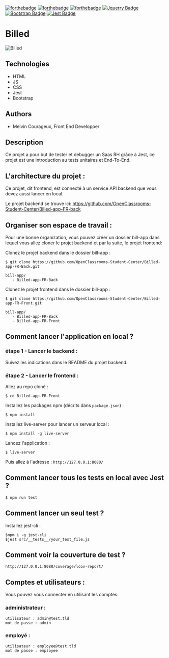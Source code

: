 
[![forthebadge](https://forthebadge.com/images/badges/uses-css.svg)](https://forthebadge.com)    [![forthebadge](https://forthebadge.com/images/badges/uses-html.svg)](https://forthebadge.com)   [![forthebadge](https://forthebadge.com/images/badges/made-with-javascript.svg)](https://forthebadge.com)    [![Jquerry Badge](https://img.shields.io/badge/jQuery-0769AD?style=for-the-badge&logo=jquery&logoColor=white)](https://dev.to/envoy_/150-badges-for-github-pnk) [![Bootstrap Badge](https://img.shields.io/badge/Bootstrap-563D7C?style=for-the-badge&logo=bootstrap&logoColor=white)](https://dev.to/envoy_/150-badges-for-github-pnk) [![Jest Badge](https://img.shields.io/badge/Jest-323330?style=for-the-badge&logo=Jest&logoColor=white)](https://dev.to/envoy_/150-badges-for-github-pnk)

# Billed

![Billed](https://user.oc-static.com/upload/2020/08/14/1597396368627_image2.png)

## Technologies
- HTML
- JS
- CSS 
- Jest
- Bootstrap

## Authors

- Melvin Courageux, Front End Developper

## Description

Ce projet a pour but de tester et debugger un Saas RH grâce à Jest, ce projet est une introduction au tests unitaires et End-To-End.

## L'architecture du projet :
Ce projet, dit frontend, est connecté à un service API backend que vous devez aussi lancer en local.

Le projet backend se trouve ici: https://github.com/OpenClassrooms-Student-Center/Billed-app-FR-back

## Organiser son espace de travail :
Pour une bonne organization, vous pouvez créer un dossier bill-app dans lequel vous allez cloner le projet backend et par la suite, le projet frontend:

Clonez le projet backend dans le dossier bill-app :
```
$ git clone https://github.com/OpenClassrooms-Student-Center/Billed-app-FR-Back.git
```

```
bill-app/
   - Billed-app-FR-Back
```

Clonez le projet frontend dans le dossier bill-app :
```
$ git clone https://github.com/OpenClassrooms-Student-Center/Billed-app-FR-Front.git
```

```
bill-app/
   - Billed-app-FR-Back
   - Billed-app-FR-Front
```

## Comment lancer l'application en local ?

### étape 1 - Lancer le backend :

Suivez les indications dans le README du projet backend.

### étape 2 - Lancer le frontend :

Allez au repo cloné :
```
$ cd Billed-app-FR-Front
```

Installez les packages npm (décrits dans `package.json`) :
```
$ npm install
```

Installez live-server pour lancer un serveur local :
```
$ npm install -g live-server
```

Lancez l'application :
```
$ live-server
```

Puis allez à l'adresse : `http://127.0.0.1:8080/`


## Comment lancer tous les tests en local avec Jest ?

```
$ npm run test
```

## Comment lancer un seul test ?

Installez jest-cli :

```
$npm i -g jest-cli
$jest src/__tests__/your_test_file.js
```

## Comment voir la couverture de test ?

`http://127.0.0.1:8080/coverage/lcov-report/`

## Comptes et utilisateurs :

Vous pouvez vous connecter en utilisant les comptes:

### administrateur : 
```
utilisateur : admin@test.tld 
mot de passe : admin
```
### employé :
```
utilisateur : employee@test.tld
mot de passe : employee
```
